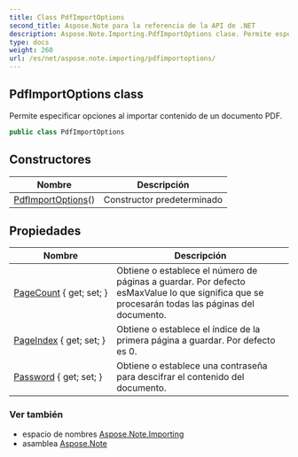 ```yaml
---
title: Class PdfImportOptions
second_title: Aspose.Note para la referencia de la API de .NET
description: Aspose.Note.Importing.PdfImportOptions clase. Permite especificar opciones al importar contenido de un documento PDF.
type: docs
weight: 260
url: /es/net/aspose.note.importing/pdfimportoptions/
---
```

## PdfImportOptions class

Permite especificar opciones al importar contenido de un documento PDF.

```csharp
public class PdfImportOptions
```

## Constructores

| Nombre | Descripción |
| --- | --- |
| [PdfImportOptions](pdfimportoptions/)() | Constructor predeterminado |

## Propiedades

| Nombre | Descripción |
| --- | --- |
| [PageCount](../../aspose.note.importing/pdfimportoptions/pagecount/) { get; set; } | Obtiene o establece el número de páginas a guardar. Por defecto esMaxValue lo que significa que se procesarán todas las páginas del documento. |
| [PageIndex](../../aspose.note.importing/pdfimportoptions/pageindex/) { get; set; } | Obtiene o establece el índice de la primera página a guardar. Por defecto es 0. |
| [Password](../../aspose.note.importing/pdfimportoptions/password/) { get; set; } | Obtiene o establece una contraseña para descifrar el contenido del documento. |

### Ver también

* espacio de nombres [Aspose.Note.Importing](../../aspose.note.importing/)
* asamblea [Aspose.Note](../../)


